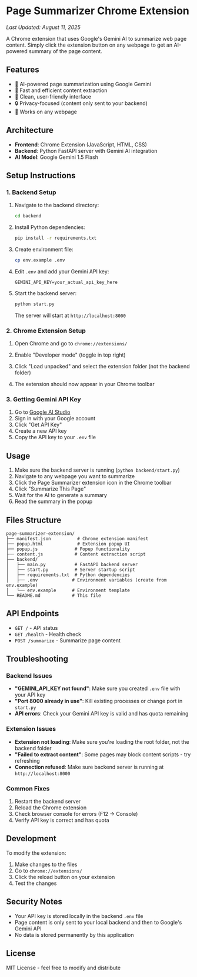 # Page Summarizer Chrome Extension

*Last Updated: August 11, 2025*

A Chrome extension that uses Google's Gemini AI to summarize web page content. Simply click the extension button on any webpage to get an AI-powered summary of the page content.

## Features

- 🤖 AI-powered page summarization using Google Gemini
- 🚀 Fast and efficient content extraction
- 🎨 Clean, user-friendly interface
- 🔒 Privacy-focused (content only sent to your backend)
- 📱 Works on any webpage

## Architecture

- **Frontend**: Chrome Extension (JavaScript, HTML, CSS)
- **Backend**: Python FastAPI server with Gemini AI integration
- **AI Model**: Google Gemini 1.5 Flash

## Setup Instructions

### 1. Backend Setup

1. Navigate to the backend directory:
   ```bash
   cd backend
   ```

2. Install Python dependencies:
   ```bash
   pip install -r requirements.txt
   ```

3. Create environment file:
   ```bash
   cp env.example .env
   ```

4. Edit `.env` and add your Gemini API key:
   ```
   GEMINI_API_KEY=your_actual_api_key_here
   ```

5. Start the backend server:
   ```bash
   python start.py
   ```

   The server will start at `http://localhost:8000`

### 2. Chrome Extension Setup

1. Open Chrome and go to `chrome://extensions/`

2. Enable "Developer mode" (toggle in top right)

3. Click "Load unpacked" and select the extension folder (not the backend folder)

4. The extension should now appear in your Chrome toolbar

### 3. Getting Gemini API Key

1. Go to [Google AI Studio](https://aistudio.google.com/)
2. Sign in with your Google account
3. Click "Get API Key"
4. Create a new API key
5. Copy the API key to your `.env` file

## Usage

1. Make sure the backend server is running (`python backend/start.py`)
2. Navigate to any webpage you want to summarize
3. Click the Page Summarizer extension icon in the Chrome toolbar
4. Click "Summarize This Page"
5. Wait for the AI to generate a summary
6. Read the summary in the popup

## Files Structure

```
page-summarizer-extension/
├── manifest.json          # Chrome extension manifest
├── popup.html             # Extension popup UI
├── popup.js              # Popup functionality
├── content.js            # Content extraction script
├── backend/
│   ├── main.py           # FastAPI backend server
│   ├── start.py          # Server startup script
│   ├── requirements.txt  # Python dependencies
│   ├── .env             # Environment variables (create from env.example)
│   └── env.example      # Environment template
└── README.md            # This file
```

## API Endpoints

- `GET /` - API status
- `GET /health` - Health check
- `POST /summarize` - Summarize page content

## Troubleshooting

### Backend Issues
- **"GEMINI_API_KEY not found"**: Make sure you created `.env` file with your API key
- **"Port 8000 already in use"**: Kill existing processes or change port in `start.py`
- **API errors**: Check your Gemini API key is valid and has quota remaining

### Extension Issues
- **Extension not loading**: Make sure you're loading the root folder, not the backend folder
- **"Failed to extract content"**: Some pages may block content scripts - try refreshing
- **Connection refused**: Make sure backend server is running at `http://localhost:8000`

### Common Fixes
1. Restart the backend server
2. Reload the Chrome extension
3. Check browser console for errors (F12 → Console)
4. Verify API key is correct and has quota

## Development

To modify the extension:
1. Make changes to the files
2. Go to `chrome://extensions/`
3. Click the reload button on your extension
4. Test the changes

## Security Notes

- Your API key is stored locally in the backend `.env` file
- Page content is only sent to your local backend and then to Google's Gemini API
- No data is stored permanently by this application

## License

MIT License - feel free to modify and distribute